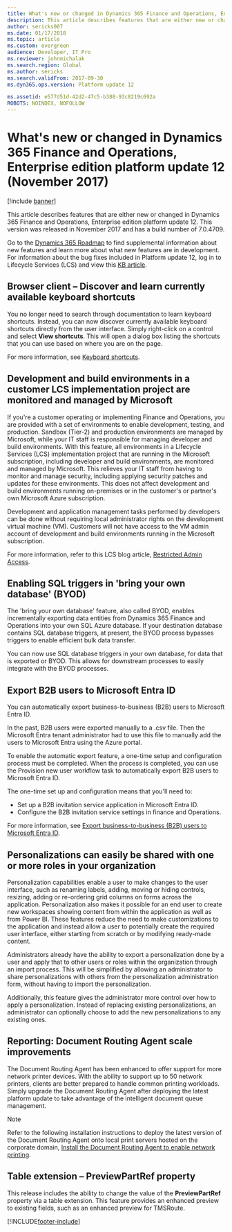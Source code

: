 ```yaml
---
title: What's new or changed in Dynamics 365 Finance and Operations, Enterprise edition platform update 12 (November 2017)
description: This article describes features that are either new or changed in Dynamics 365 Finance and Operations, Enterprise edition platform update 12. This version was released in November 2017.
author: sericks007
ms.date: 01/17/2018
ms.topic: article
ms.custom: evergreen
audience: Developer, IT Pro
ms.reviewer: johnmichalak
ms.search.region: Global
ms.author: sericks
ms.search.validFrom: 2017-09-30
ms.dyn365.ops.version: Platform update 12

ms.assetid: e577d51d-42d2-47c5-b388-93c8219c692a
ROBOTS: NOINDEX, NOFOLLOW
---
```


# What's new or changed in Dynamics 365 Finance and Operations, Enterprise edition platform update 12 (November 2017)

[!include [banner](../../../finance/includes/banner.md)]

This article describes features that are either new or changed in Dynamics 365 Finance and Operations, Enterprise edition platform update 12. This version was released in November 2017 and has a build number of 7.0.4709.

Go to the [Dynamics 365 Roadmap](https://roadmap.dynamics.com/) to find supplemental information about new features and learn more about what new features are in development. For information about the bug fixes included in Platform update 12, log in to Lifecycle Services (LCS) and view this [KB article](https://go.microsoft.com/fwlink/?linkid=863949).

## Browser client – Discover and learn currently available keyboard shortcuts

You no longer need to search through documentation to learn keyboard shortcuts. Instead, you can now discover currently available keyboard shortcuts directly from the user interface. Simply right-click on a control and select **View shortcuts**. This will open a dialog box listing the shortcuts that you can use based on where you are on the page. 

For more information, see [Keyboard shortcuts](../../fin-ops/get-started/shortcut-keys.md).

## Development and build environments in a customer LCS implementation project are monitored and managed by Microsoft

If you're a customer operating or implementing Finance and Operations, you are provided with a set of environments to enable development, testing, and production. Sandbox (Tier-2) and production environments are managed by Microsoft, while your IT staff is responsible for managing developer and build environments. With this feature, all environments in a Lifecycle Services (LCS) implementation project that are running in the Microsoft subscription, including developer and build environments, are monitored and managed by Microsoft. This relieves your IT staff from having to monitor and manage security, including applying security patches and updates for these environments. This does not affect development and build environments running on-premises or in the customer's or partner's own Microsoft Azure subscription.

Development and application management tasks performed by developers can be done without requiring local administrator rights on the development virtual machine (VM). Customers will not have access to the VM admin account of development and build environments running in the Microsoft subscription.

For more information, refer to this LCS blog article, [Restricted Admin Access](https://blogs.msdn.microsoft.com/lcs/2017/10/31/restricted-admin-access-with-platform-12-updates/).

## Enabling SQL triggers in 'bring your own database' (BYOD)

The 'bring your own database' feature, also called BYOD, enables incrementally exporting data entities from Dynamics 365 Finance and Operations into your own SQL Azure database. If your destination database contains SQL database triggers, at present, the BYOD process bypasses triggers to enable efficient bulk data transfer.

You can now use SQL database triggers in your own database, for data that is exported or BYOD. This allows for downstream processes to easily integrate with the BYOD processes.

## Export B2B users to Microsoft Entra ID

You can automatically export business-to-business (B2B) users to Microsoft Entra ID.

In the past, B2B users were exported manually to a .csv file. Then the Microsoft Entra tenant administrator had to use this file to manually add the users to Microsoft Entra using the Azure portal.

To enable the automatic export feature, a one-time setup and configuration process must be completed. When the process is completed, you can use the Provision new user workflow task to automatically export B2B users to Microsoft Entra ID.

The one-time set up and configuration means that you'll need to:

- Set up a B2B invitation service application in Microsoft Entra ID.
- Configure the B2B invitation service settings in finance and Operations.

For more information, see [Export business-to-business (B2B) users to Microsoft Entra ID](../sysadmin/implement-b2b.md).

## Personalizations can easily be shared with one or more roles in your organization

Personalization capabilities enable a user to make changes to the user interface, such as renaming labels, adding, moving or hiding controls, resizing, adding or re-ordering grid columns on forms across the application. Personalization also makes it possible for an end user to create new workspaces showing content from within the application as well as from Power BI. These features reduce the need to make customizations to the application and instead allow a user to potentially create the required user interface, either starting from scratch or by modifying ready-made content.

Administrators already have the ability to export a personalization done by a user and apply that to other users or roles within the organization through an import process. This will be simplified by allowing an administrator to share personalizations with others from the personalization administration form, without having to import the personalization.

Additionally, this feature gives the administrator more control over how to apply a personalization. Instead of replacing existing personalizations, an administrator can optionally choose to add the new personalizations to any existing ones.

## Reporting: Document Routing Agent scale improvements

The Document Routing Agent has been enhanced to offer support for more network printer devices. With the ability to support up to 50 network printers, clients are better prepared to handle common printing workloads. Simply upgrade the Document Routing Agent after deploying the latest platform update to take advantage of the intelligent document queue management.

> [!NOTE]
> Refer to the following installation instructions to deploy the latest version of the Document Routing Agent onto local print servers hosted on the corporate domain, [Install the Document Routing Agent to enable network printing](../analytics/install-document-routing-agent.md).

## Table extension – PreviewPartRef property

This release includes the ability to change the value of the **PreviewPartRef** property via a table extension. This feature provides an enhanced preview to existing fields, such as an enhanced preview for TMSRoute.


[!INCLUDE[footer-include](../../../includes/footer-banner.md)]

